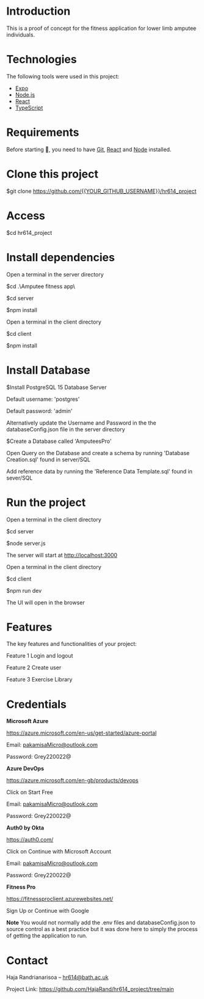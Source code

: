 # Introduction
This is a proof of concept for the fitness application for lower limb amputee individuals. 

# Technologies
The following tools were used in this project:
- [Expo](https://expo.io/)
- [Node.js](https://nodejs.org/en/)
- [React](https://pt-br.reactjs.org/)
- [TypeScript](https://www.typescriptlang.org/)

# Requirements
Before starting :checkered_flag:, you need to have [Git](https://git-scm.com), [React](https://pt-br.reactjs.org/) and [Node](https://nodejs.org/en/) installed.

# Clone this project
$git clone https://github.com/{{YOUR_GITHUB_USERNAME}}/hr614_project

# Access
$cd hr614_project

# Install dependencies
Open a terminal in the server directory

$cd .\Amputee fitness app\

$cd server

$npm install

Open a terminal in the client directory

$cd client

$npm install

# Install Database

$Install PostgreSQL 15 Database Server 

Default username: 'postgres'

Default password: 'admin'

Alternatively update the Username and Password in the the databaseConfig.json file in the server directory

$Create a Database called 'AmputeesPro'

Open Query on the Database and create a schema by running 'Database Creation.sql' found in server/SQL

Add reference data by running the 'Reference Data Template.sql' found in sever/SQL

# Run the project

Open a terminal in the client directory

$cd server

$node server.js

The server will start at <http://localhost:3000>

Open a terminal in the client directory

$cd client

$npm run dev

The UI will open in the browser

# Features
The key features and functionalities of your project:

Feature 1
Login and logout

Feature 2
Create user

Feature 3
Exercise Library

# Credentials
**Microsoft Azure**

https://azure.microsoft.com/en-us/get-started/azure-portal

Email: pakamisaMicro@outlook.com

Password: Grey220022@

**Azure DevOps**

https://azure.microsoft.com/en-gb/products/devops

Click on Start Free

Email: pakamisaMicro@outlook.com

Password: Grey220022@

**Auth0 by Okta**

https://auth0.com/

Click on Continue with Microsoft Account

Email: pakamisaMicro@outlook.com

Password: Grey220022@

**Fitness Pro**

https://fitnessproclient.azurewebsites.net/

Sign Up  or Continue with Google

**Note**
You would not normally add the .env files and databaseConfig.json to source control as a best practice but it was done here to simply the process of getting the application to run.

# Contact
Haja Randrianarisoa – hr614@bath.ac.uk

Project Link: https://github.com/HajaRand/hr614_project/tree/main

